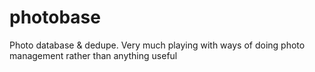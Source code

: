 photobase
=========

Photo database &amp; dedupe. Very much playing with ways of doing photo management rather than anything useful
